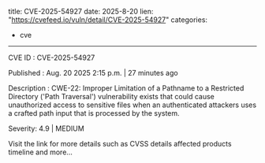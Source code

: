  
title: CVE-2025-54927
date: 2025-8-20
lien: "https://cvefeed.io/vuln/detail/CVE-2025-54927"
categories:
  - cve
---

CVE ID : CVE-2025-54927

Published :  Aug. 20
2025
2:15 p.m. | 27 minutes ago

Description : CWE-22: Improper Limitation of a Pathname to a Restricted Directory ('Path Traversal') vulnerability exists that could cause unauthorized access to sensitive files when an authenticated attackers uses a crafted path input that is processed by the system.

Severity: 4.9 | MEDIUM

Visit the link for more details
such as CVSS details
affected products
timeline
and more...
